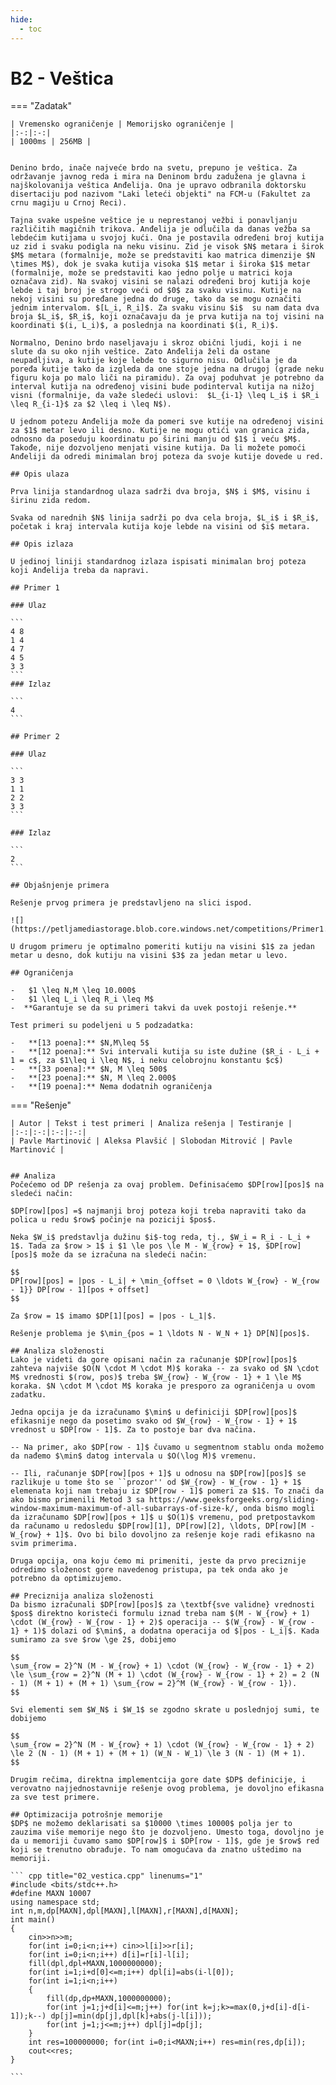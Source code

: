 ```yaml
---
hide:
  - toc
---
```


# B2 - Veštica

=== "Zadatak"
	
	| Vremensko ograničenje | Memorijsko ograničenje |
	|:-:|:-:|
	| 1000ms | 256MB |
	
	
	Denino brdo, inače najveće brdo na svetu, prepuno je veštica. Za održavanje javnog reda i mira na Deninom brdu zadužena je glavna i najškolovanija veštica Anđelija. Ona je upravo odbranila doktorsku disertaciju pod nazivom "Laki leteći objekti" na FCM-u (Fakultet za crnu magiju u Crnoj Reci).
	
	Tajna svake uspešne veštice je u neprestanoj vežbi i ponavljanju različitih magičnih trikova. Anđelija je odlučila da danas vežba sa lebdećim kutijama u svojoj kući. Ona je postavila određeni broj kutija uz zid i svaku podigla na neku visinu. Zid je visok $N$ metara i širok $M$ metara (formalnije, može se predstaviti kao matrica dimenzije $N \times M$), dok je svaka kutija visoka $1$ metar i široka $1$ metar (formalnije, može se predstaviti kao jedno polje u matrici koja označava zid). Na svakoj visini se nalazi određeni broj kutija koje lebde i taj broj je strogo veći od $0$ za svaku visinu. Kutije na nekoj visini su poređane jedna do druge, tako da se mogu označiti jednim intervalom. $[L_i, R_i]$. Za svaku visinu $i$  su nam data dva broja $L_i$, $R_i$, koji označavaju da je prva kutija na toj visini na koordinati $(i, L_i)$, a poslednja na koordinati $(i, R_i)$.
	
	Normalno, Denino brdo naseljavaju i skroz obični ljudi, koji i ne slute da su oko njih veštice. Zato Anđelija želi da ostane neupadljiva, a kutije koje lebde to sigurno nisu. Odlučila je da poređa kutije tako da izgleda da one stoje jedna na drugoj (grade neku figuru koja po malo liči na piramidu). Za ovaj poduhvat je potrebno da interval kutija na određenoj visini bude podinterval kutija na nižoj visni (formalnije, da važe sledeći uslovi:  $L_{i-1} \leq L_i$ i $R_i \leq R_{i-1}$ za $2 \leq i \leq N$).
	
	U jednom potezu Anđelija može da pomeri sve kutije na određenoj visini za $1$ metar levo ili desno. Kutije ne mogu otići van granica zida, odnosno da poseduju koordinatu po širini manju od $1$ i veću $M$. Takođe, nije dozvoljeno menjati visine kutija. Da li možete pomoći Anđeliji da odredi minimalan broj poteza da svoje kutije dovede u red. 
	
	## Opis ulaza
	
	Prva linija standardnog ulaza sadrži dva broja, $N$ i $M$, visinu i širinu zida redom.
	
	Svaka od narednih $N$ linija sadrži po dva cela broja, $L_i$ i $R_i$, početak i kraj intervala kutija koje lebde na visini od $i$ metara.
	
	## Opis izlaza
	
	U jedinoj liniji standardnog izlaza ispisati minimalan broj poteza koji Anđelija treba da napravi.
	
	## Primer 1
	
	### Ulaz
	
	```
	4 8
	1 4
	4 7
	4 5
	3 3
	```
	### Izlaz
	
	```
	4
	```
	
	## Primer 2
	
	### Ulaz
	
	```
	3 3
	1 1
	2 2
	3 3
	```
	
	### Izlaz
	
	```
	2
	```
	
	## Objašnjenje primera
	
	Rešenje prvog primera je predstavljeno na slici ispod.
	
	![](https://petljamediastorage.blob.core.windows.net/competitions/Primer1.PNG)
	
	U drugom primeru je optimalno pomeriti kutiju na visini $1$ za jedan metar u desno, dok kutiju na visini $3$ za jedan metar u levo.
	
	## Ograničenja
	
	-   $1 \leq N,M \leq 10.000$
	-   $1 \leq L_i \leq R_i \leq M$
	-  **Garantuje se da su primeri takvi da uvek postoji rešenje.**
	
	Test primeri su podeljeni u 5 podzadatka:
	
	-   **[13 poena]:** $N,M\leq 5$
	-   **[12 poena]:** Svi intervali kutija su iste dužine ($R_i - L_i + 1 = c$, za $1\leq i \leq N$, i neku celobrojnu konstantu $c$)
	-   **[33 poena]:** $N, M \leq 500$
	-   **[23 poena]:** $N, M \leq 2.000$
	-   **[19 poena]:** Nema dodatnih ograničenja
	
=== "Rešenje"
	
	| Autor | Tekst i test primeri | Analiza rеšenja | Testiranje |
	|:-:|:-:|:-:|:-:|
	| Pavle Martinović | Aleksa Plavšić | Slobodan Mitrović | Pavle Martinović |
	
	
	## Analiza
	Počećemo od DP rešenja za ovaj problem. Definisaćemo $DP[row][pos]$ na sledeći način:
	
	$DP[row][pos] =$ najmanji broj poteza koji treba napraviti tako da polica u redu $row$ počinje na poziciji $pos$.
	
	Neka $W_i$ predstavlja dužinu $i$-tog reda, tj., $W_i = R_i - L_i + 1$. Tada za $row > 1$ i $1 \le pos \le M - W_{row} + 1$, $DP[row][pos]$ može da se izračuna na sledeći način:
	
	$$
	DP[row][pos] = |pos - L_i| + \min_{offset = 0 \ldots W_{row} - W_{row - 1}} DP[row - 1][pos + offset]
	$$
	
	Za $row = 1$ imamo $DP[1][pos] = |pos - L_1|$.
	
	Rešenje problema je $\min_{pos = 1 \ldots N - W_N + 1} DP[N][pos]$.
	
	## Analiza složenosti
	Lako je videti da gore opisani način za računanje $DP[row][pos]$ zahteva najviše $O(N \cdot M \cdot M)$ koraka -- za svako od $N \cdot M$ vrednosti $(row, pos)$ treba $W_{row} - W_{row - 1} + 1 \le M$ koraka. $N \cdot M \cdot M$ koraka je presporo za ograničenja u ovom zadatku.
	
	Jedna opcija je da izračunamo $\min$ u definiciji $DP[row][pos]$ efikasnije nego da posetimo svako od $W_{row} - W_{row - 1} + 1$ vrednost u $DP[row - 1]$. Za to postoje bar dva načina.
	
	-- Na primer, ako $DP[row - 1]$ čuvamo u segmentnom stablu onda možemo da nađemo $\min$ datog intervala u $O(\log M)$ vremenu.
	
	-- Ili, računanje $DP[row][pos + 1]$ u odnosu na $DP[row][pos]$ se razlikuje u tome što se ``prozor'' od $W_{row} - W_{row - 1} + 1$ elemenata koji nam trebaju iz $DP[row - 1]$ pomeri za $1$. To znači da ako bismo primenili Metod 3 sa https://www.geeksforgeeks.org/sliding-window-maximum-maximum-of-all-subarrays-of-size-k/, onda bismo mogli da izračunamo $DP[row][pos + 1]$ u $O(1)$ vremenu, pod pretpostavkom da računamo u redosledu $DP[row][1], DP[row][2], \ldots, DP[row][M - W_{row} + 1]$. Ovo bi bilo dovoljno za rešenje koje radi efikasno na svim primerima.
	
	Druga opcija, ona koju ćemo mi primeniti, jeste da prvo preciznije odredimo složenost gore navedenog pristupa, pa tek onda ako je potrebno da optimizujemo.
	
	## Preciznija analiza složenosti
	Da bismo izračunali $DP[row][pos]$ za \textbf{sve validne} vrednosti $pos$ direktno koristeći formulu iznad treba nam $(M - W_{row} + 1) \cdot (W_{row} - W_{row - 1} + 2)$ operacija -- $(W_{row} - W_{row - 1} + 1)$ dolazi od $\min$, a dodatna operacija od $|pos - L_i|$. Kada sumiramo za sve $row \ge 2$, dobijemo
	
	$$
	\sum_{row = 2}^N (M - W_{row} + 1) \cdot (W_{row} - W_{row - 1} + 2) \le \sum_{row = 2}^N (M + 1) \cdot (W_{row} - W_{row - 1} + 2) = 2 (N - 1) (M + 1) + (M + 1) \sum_{row = 2}^M (W_{row} - W_{row - 1}).
	$$
	
	Svi elementi sem $W_N$ i $W_1$ se zgodno skrate u poslednjoj sumi, te dobijemo
	
	$$
	\sum_{row = 2}^N (M - W_{row} + 1) \cdot (W_{row} - W_{row - 1} + 2) \le 2 (N - 1) (M + 1) + (M + 1) (W_N - W_1) \le 3 (N - 1) (M + 1).
	$$
	
	Drugim rečima, direktna implementcija gore date $DP$ definicije, i verovatno najjednostavnije rešenje ovog problema, je dovoljno efikasna za sve test primere.
	
	## Optimizacija potrošnje memorije
	$DP$ ne možemo deklarisati sa $10000 \times 10000$ polja jer to zauzima više memorije nego što je dozvoljeno. Umesto toga, dovoljno je da u memoriji čuvamo samo $DP[row]$ i $DP[row - 1]$, gde je $row$ red koji se trenutno obrađuje. To nam omogućava da znatno uštedimo na memoriji.
	
	``` cpp title="02_vestica.cpp" linenums="1"
	#include <bits/stdc++.h>
	#define MAXN 10007
	using namespace std;
	int n,m,dp[MAXN],dpl[MAXN],l[MAXN],r[MAXN],d[MAXN];
	int main()
	{
		cin>>n>>m;
		for(int i=0;i<n;i++) cin>>l[i]>>r[i];
		for(int i=0;i<n;i++) d[i]=r[i]-l[i];
		fill(dpl,dpl+MAXN,1000000000);
		for(int i=1;i+d[0]<=m;i++) dpl[i]=abs(i-l[0]);
		for(int i=1;i<n;i++)
		{
			fill(dp,dp+MAXN,1000000000);
			for(int j=1;j+d[i]<=m;j++) for(int k=j;k>=max(0,j+d[i]-d[i-1]);k--) dp[j]=min(dp[j],dpl[k]+abs(j-l[i]));
			for(int j=1;j<=m;j++) dpl[j]=dp[j];
		}
		int res=100000000; for(int i=0;i<MAXN;i++) res=min(res,dp[i]);
		cout<<res;
	}

	```
